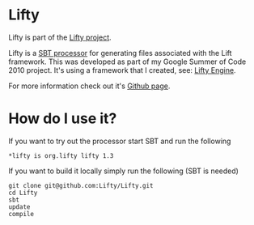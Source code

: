 Lifty
=====

Lifty is part of the [Lifty project](http://lifty.org "Lifty project").

Lifty is a [SBT processor](http://code.google.com/p/simple-build-tool/wiki/Processors "SBT processor") for generating files associated with the Lift framework. This was developed as part of my Google Summer of Code 2010 project. It's using a framework that I created, see: [Lifty Engine](http://github.com/Lifty/Lifty-engine/ "Lifty Engine").

For more information check out it's [Github page](http://lifty.github.com/Lifty/ "Github page").

How do I use it?
================

If you want to try out the processor start SBT and run the following

<pre><code>*lifty is org.lifty lifty 1.3
</code></pre>

If you want to build it locally simply run the following (SBT is needed)

<pre><code>git clone git@github.com:Lifty/Lifty.git
cd Lifty
sbt
update
compile</code></pre>